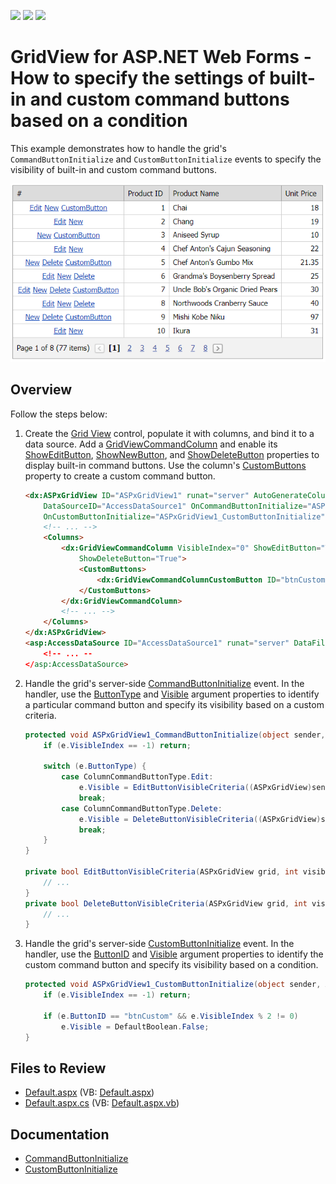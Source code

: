 <!-- default badges list -->
![](https://img.shields.io/endpoint?url=https://codecentral.devexpress.com/api/v1/VersionRange/128543079/15.1.3%2B)
[![](https://img.shields.io/badge/Open_in_DevExpress_Support_Center-FF7200?style=flat-square&logo=DevExpress&logoColor=white)](https://supportcenter.devexpress.com/ticket/details/E3028)
[![](https://img.shields.io/badge/📖_How_to_use_DevExpress_Examples-e9f6fc?style=flat-square)](https://docs.devexpress.com/GeneralInformation/403183)
<!-- default badges end -->
# GridView for ASP.NET Web Forms - How to specify the settings of built-in and custom command buttons based on a condition

This example demonstrates how to handle the grid's `CommandButtonInitialize` and `CustomButtonInitialize` events to specify the visibility of built-in and custom command buttons.

![Buttons](buttonVisibility.png)

## Overview

Follow the steps below:

1. Create the [Grid View](https://docs.devexpress.com/AspNet/DevExpress.Web.ASPxGridView) control, populate it with columns, and bind it to a data source. Add a [GridViewCommandColumn](https://docs.devexpress.com/AspNet/DevExpress.Web.GridViewCommandColumn) and enable its [ShowEditButton](https://docs.devexpress.com/AspNet/DevExpress.Web.GridViewCommandColumn.ShowEditButton), [ShowNewButton](https://docs.devexpress.com/AspNet/DevExpress.Web.GridViewCommandColumn.ShowNewButton), and [ShowDeleteButton](https://docs.devexpress.com/AspNet/DevExpress.Web.GridViewCommandColumn.ShowDeleteButton) properties to display built-in command buttons. Use the column's [CustomButtons](https://docs.devexpress.com/AspNet/DevExpress.Web.GridViewCommandColumn.CustomButtons) property to create a custom command button.

    ```aspx
    <dx:ASPxGridView ID="ASPxGridView1" runat="server" AutoGenerateColumns="False" KeyFieldName="ProductID"
        DataSourceID="AccessDataSource1" OnCommandButtonInitialize="ASPxGridView1_CommandButtonInitialize"
        OnCustomButtonInitialize="ASPxGridView1_CustomButtonInitialize">
        <!-- ... -->
        <Columns>
            <dx:GridViewCommandColumn VisibleIndex="0" ShowEditButton="True" ShowNewButton="True"
                ShowDeleteButton="True">
                <CustomButtons>
                    <dx:GridViewCommandColumnCustomButton ID="btnCustom" Text="CustomButton" />
                </CustomButtons>
            </dx:GridViewCommandColumn>
            <!-- ... -->
        </Columns>
    </dx:ASPxGridView>
    <asp:AccessDataSource ID="AccessDataSource1" runat="server" DataFile="~/App_Data/nwind.mdb"
        <!-- ... --
    </asp:AccessDataSource>
    ```

2. Handle the grid's server-side [CommandButtonInitialize](https://docs.devexpress.com/AspNet/DevExpress.Web.ASPxGridView.CommandButtonInitialize) event. In the handler, use the [ButtonType](https://docs.devexpress.com/AspNet/DevExpress.Web.ASPxGridViewCommandButtonEventArgs.ButtonType) and [Visible](https://docs.devexpress.com/AspNet/DevExpress.Web.ASPxGridCommandButtonEventArgs.Visible) argument properties to identify a particular command button and specify its visibility based on a custom criteria.

    ```csharp
    protected void ASPxGridView1_CommandButtonInitialize(object sender, ASPxGridViewCommandButtonEventArgs e) {
        if (e.VisibleIndex == -1) return;

        switch (e.ButtonType) {
            case ColumnCommandButtonType.Edit:
                e.Visible = EditButtonVisibleCriteria((ASPxGridView)sender, e.VisibleIndex);
                break;
            case ColumnCommandButtonType.Delete:
                e.Visible = DeleteButtonVisibleCriteria((ASPxGridView)sender, e.VisibleIndex);
                break;
        }
    }

    private bool EditButtonVisibleCriteria(ASPxGridView grid, int visibleIndex) {
        // ...
    }
    private bool DeleteButtonVisibleCriteria(ASPxGridView grid, int visibleIndex) {
        // ...
    }
    ```

3. Handle the grid's server-side [CustomButtonInitialize](https://docs.devexpress.com/AspNet/DevExpress.Web.ASPxGridView.CustomButtonInitialize) event. In the handler, use the [ButtonID](https://docs.devexpress.com/AspNet/DevExpress.Web.ASPxGridCustomCommandButtonEventArgs.ButtonID) and [Visible](https://docs.devexpress.com/AspNet/DevExpress.Web.ASPxGridCustomCommandButtonEventArgs.Visible) argument properties to identify the custom command button and specify its visibility based on a condition.

    ```csharp
    protected void ASPxGridView1_CustomButtonInitialize(object sender, ASPxGridViewCustomButtonEventArgs e) {
        if (e.VisibleIndex == -1) return;

        if (e.ButtonID == "btnCustom" && e.VisibleIndex % 2 != 0)
            e.Visible = DefaultBoolean.False;
    }
    ```

## Files to Review

* [Default.aspx](./CS/WebSite/Default.aspx) (VB: [Default.aspx](./VB/WebSite/Default.aspx))
* [Default.aspx.cs](./CS/WebSite/Default.aspx.cs) (VB: [Default.aspx.vb](./VB/WebSite/Default.aspx.vb))

## Documentation

* [CommandButtonInitialize](https://docs.devexpress.com/AspNet/DevExpress.Web.ASPxGridView.CommandButtonInitialize)
* [CustomButtonInitialize](https://docs.devexpress.com/AspNet/DevExpress.Web.ASPxGridView.CustomButtonInitialize)
